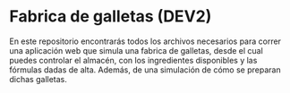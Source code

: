 # Fabrica de galletas (DEV2)

En este repositorio encontrarás todos los archivos necesarios para correr una aplicación web que simula una fabrica de galletas, desde el cual puedes controlar el almacén, con los ingredientes disponibles y las fórmulas dadas de alta.
Además, de una simulación de cómo se preparan dichas galletas. 
